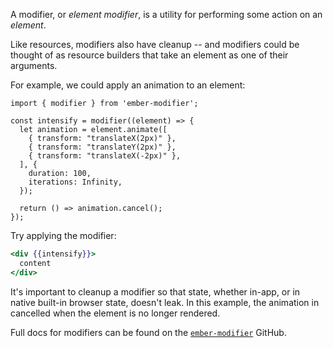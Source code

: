 A modifier, or _element modifier_, is a utility for performing some action on an _element_.

Like resources, modifiers also have cleanup -- and modifiers could be thought of as resource builders that take an element as one of their arguments.

For example, we could apply an animation to an element:

```gjs
import { modifier } from 'ember-modifier';

const intensify = modifier((element) => {
  let animation = element.animate([
    { transform: "translateX(2px)" },
    { transform: "translateY(2px)" },
    { transform: "translateX(-2px)" },
  ], {
    duration: 100,
    iterations: Infinity,
  });

  return () => animation.cancel();
});
```

Try applying the modifier:

```hbs
<div {{intensify}}>
  content
</div>
```

It's important to cleanup a modifier so that state, whether in-app, or in native built-in browser state, doesn't leak.
In this example, the animation in cancelled when the element is no longer rendered.

Full docs for modifiers can be found on the [`ember-modifier`][gh-e-modifier] GitHub.

[gh-e-modifier]: https://github.com/ember-modifier/ember-modifier
